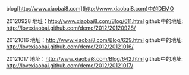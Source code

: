 ﻿
blog[http://www.xiaobai8.com](http://www.xiaobai8.com)中的DEMO

20120928 地址：http://www.xiaobai8.com/Blog/611.html github中的地址: http://lovexiaobai.github.com/demo/2012/20120928/

20121016 地址：http://www.xiaobai8.com/Blog/629.html github中的地址: http://lovexiaobai.github.com/demo/2012/20121016/

20121017 地址：http://www.xiaobai8.com/Blog/642.html github中的地址: http://lovexiaobai.github.com/demo/2012/20121017/
